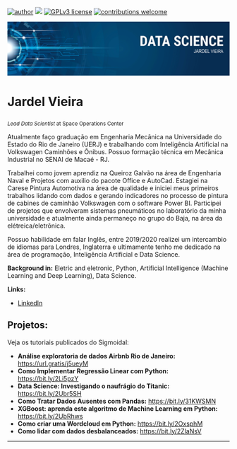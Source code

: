 [![author](https://img.shields.io/badge/author-carlosfab-red.svg)](https://www.linkedin.com/in/carlosfab) [![](https://img.shields.io/badge/python-3.7+-blue.svg)](https://www.python.org/downloads/release/python-365/) [![GPLv3 license](https://img.shields.io/badge/License-GPLv3-blue.svg)](http://perso.crans.org/besson/LICENSE.html) [![contributions welcome](https://img.shields.io/badge/contributions-welcome-brightgreen.svg?style=flat)](https://github.com/carlosfab/data_science/issues)

<p align="center">
  <img src="https://raw.githubusercontent.com/VieiraJardel/Data_Science/main/banner%201.png" >
</p>

# Jardel Vieira
<sub>*Lead Data Scientist* at Space Operations Center</sub>

Atualmente faço graduação em Engenharia Mecânica na Universidade do Estado do Rio de Janeiro (UERJ) e trabalhando com Inteligência Artificial na Volkswagen Caminhões e Ônibus. Possuo formação técnica em Mecânica Industrial no SENAI de Macaé - RJ.

Trabalhei como jovem aprendiz na Queiroz Galvão na área de Engenharia Naval e Projetos com auxilio do pacote Office e AutoCad. Estagiei na Carese Pintura Automotiva na área de qualidade e iniciei meus primeiros trabalhos lidando com dados e gerando indicadores no processo de pintura de cabines de caminhão Volkswagen com o software Power BI. Participei de projetos que envolveram sistemas pneumáticos no laboratório da minha universidade e atualmente ainda permaneço no grupo do Baja, na área da elétreica/eletrônica. 

Possuo habilidade em falar Inglês, entre 2019/2020 realizei um intercambio de idiomas para Londres, Inglaterra e ultimamente tenho me dedicado na área de programação, Inteligência Artificial e Data Science.

**Background in:** Eletric and eletronic, Python, Artificial Intelligence (Machine Learning and Deep Learning), Data Science.

**Links:**
* [LinkedIn](https://www.linkedin.com/in/jardelvieira00)


## Projetos:
Veja os tutoriais publicados do Sigmoidal:

* **Análise exploratoria de dados Airbnb Rio de Janeiro:** https://url.gratis/j5ueyM
* **Como Implementar Regressão Linear com Python:** https://bit.ly/2Li5pzY
* **Data Science: Investigando o naufrágio do Titanic:** https://bit.ly/2Ubr5SH
* **Como Tratar Dados Ausentes com Pandas:** https://bit.ly/31KWSMN
* **XGBoost: aprenda este algoritmo de Machine Learning em Python:** https://bit.ly/2UbRhws
* **Como criar uma Wordcloud em Python:** https://bit.ly/2OxsphM
* **Como lidar com dados desbalanceados:** https://bit.ly/2ZlaNsV

---




